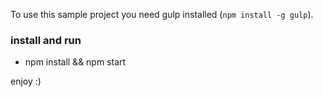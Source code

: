 To use this sample project you need gulp installed (`npm install -g gulp`).


### install and run

* npm install && npm start


enjoy :)